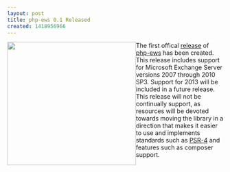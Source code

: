 ```yaml
---
layout: post
title: php-ews 0.1 Released
created: 1418956966
---
```

<p><img alt="" src="/sites/default/files/blog/2014/12/php-ews-01-released/exchange-logo.png" style="width: 300px; height: 288px; float: left;">The first offical <a href="https://github.com/jamesiarmes/php-ews/releases/tag/v0.1">release</a> of <a href="https://github.com/jamesiarmes/php-ews">php-ews</a> has been created. This release includes support for Microsoft Exchange Server versions 2007 through 2010 SP3. Support for 2013 will be included in a future release. This release will not be continually support, as resources will be devoted towards moving the library in a direction that makes it easier to use and implements standards such as <a href="http://www.php-fig.org/psr/psr-4/">PSR-4</a> and features such as composer support.</p>
